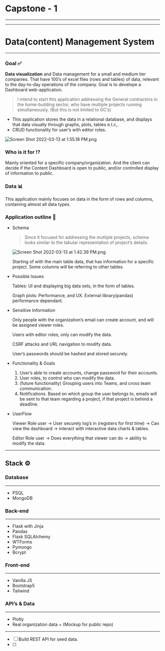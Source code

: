 # Capstone - 1

---

---

# Data(content) Management System

---

### **Goal ✅**

**Data visualization** and Data management for a small and medium tier companies. That have 100’s of excel files (rows and tables) of data, relevant to the day-to-day operations of the company. Goal is to develope a Dashboard web-application.

> I intend to start this application addressing the General contractors in the home-building sector, who have multiple projects running simultaneously. (But this is not limited to GC’s)
> 
- This application stores the data in a relational database, and displays that data visually through graphs, plots, tables e.t.c,.
- CRUD functionality for user’s with editor roles.

![Screen Shot 2022-03-13 at 1.55.18 PM.png](Capstone%20-%203c7ef/Screen_Shot_2022-03-13_at_1.55.18_PM.png)

### **Who is it for ⁉️**

Mainly oriented for a specific company/organization. And the client can decide if the Content Dashboard is open to public, and/or controlled display of information to public.

### **Data 📊**

This application mainly focuses on data in the form of rows and columns, containing almost all data types.

### Application outline 📝

- Schema
    
    > Since it focused for addressing the mutliple projects, schema looks similar to the tabular representation of project’s details.
    > 
    
    ![Screen Shot 2022-03-13 at 1.42.39 PM.png](Capstone%20-%203c7ef/Screen_Shot_2022-03-13_at_1.42.39_PM.png)
    
    Starting of with the main table data, that has information for a specific project. Some columns will be referring to other tables.
    
- Possible Issues
    
    Tables: UI and displaying big data sets, in the form of tables.
    
    Graph plots: Performance, and UX. External library(pandas) performance dependant.
    
- Sensitive Information
    
    Only people with the organization’s email can create account, and will be assigned viewer roles.
    
    Users with editor roles, only can modify the data.
    
    CSRF attacks and URL navigation to modify data.
    
    User’s passwords should be hashed and stored securely.
    
- Functionality & Goals
    1. User’s able to create accounts, change password for their accounts.
    2. User roles, to control who can modify the data.
    3. (future functionality) Grouping users into Teams, and cross team communication.
    4. Notifications. Based on which group the user belongs to, emails will be sent to that team regarding a project, if that project is behind a deadline.
- UserFlow
    
    Viewer Role user → User securely log’s in (registers for first time) → Can view the dashboard → interact with interactive data charts & tables.
    
    Editor Role user → Does everything that viewer can do → ability to modify the data.
    

---

## Stack ⚙️

### Database

---

- PSQL
- MongoDB

### Back-end

---

- Flask with Jinja
- Pandas
- Flask SQLAlchemy
- WTForms
- Pymongo
- Bcrypt

### Front-end

---

- Vanilla JS
- Bootstrap5
- Tailwind

### API’s & Data

---

- Plotly
- Real organization data + (Mockup for public repo)

---

- [ ]  Build REST API for seed data.
- [ ]